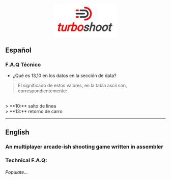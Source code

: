# <img src="turboshoot.png" width="200" style="display:block; margin-left: auto; margin-right: auto;">

## Español

### F.A.Q Técnico
- ¿Qué es 13,10 en los datos en la sección de data?
> El significado de estos valores, en la tabla ascii son, correspondientemente:
</br>
> **10:** salto de linea
</br>
> **13:** retorno de carro

___


## English

### An multiplayer arcade-ish shooting game written in assembler

### Technical F.A.Q:

###### Populate...
